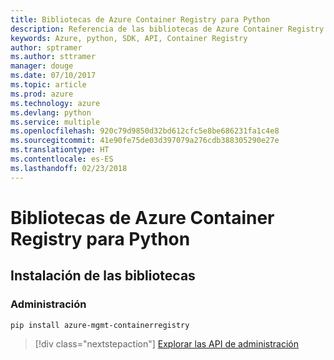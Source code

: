 ```yaml
---
title: Bibliotecas de Azure Container Registry para Python
description: Referencia de las bibliotecas de Azure Container Registry para Python
keywords: Azure, python, SDK, API, Container Registry
author: sptramer
ms.author: sttramer
manager: douge
ms.date: 07/10/2017
ms.topic: article
ms.prod: azure
ms.technology: azure
ms.devlang: python
ms.service: multiple
ms.openlocfilehash: 920c79d9850d32bd612cfc5e8be686231fa1c4e8
ms.sourcegitcommit: 41e90fe75de03d397079a276cdb388305290e27e
ms.translationtype: HT
ms.contentlocale: es-ES
ms.lasthandoff: 02/23/2018
---
```

# <a name="azure-container-registry-libraries-for-python"></a>Bibliotecas de Azure Container Registry para Python

## <a name="install-the-libraries"></a>Instalación de las bibliotecas


### <a name="management"></a>Administración

```bash
pip install azure-mgmt-containerregistry
```
> [!div class="nextstepaction"]
> [Explorar las API de administración](/python/api/overview/azure/containerregistry/management)